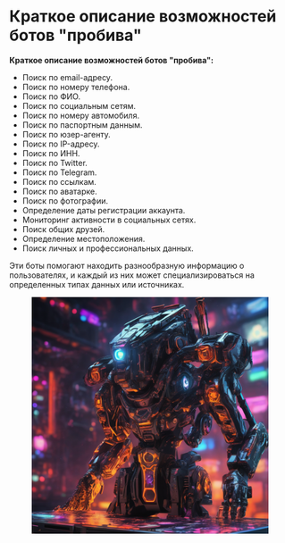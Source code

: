 # Краткое описание возможностей ботов "пробива"

**Краткое описание возможностей ботов "пробива":**

* Поиск по email-адресу.
* Поиск по номеру телефона.
* Поиск по ФИО.
* Поиск по социальным сетям.
* Поиск по номеру автомобиля.
* Поиск по паспортным данным.
* Поиск по юзер-агенту.
* Поиск по IP-адресу.
* Поиск по ИНН.
* Поиск по Twitter.
* Поиск по Telegram.
* Поиск по ссылкам.
* Поиск по аватарке.
* Поиск по фотографии.
* Определение даты регистрации аккаунта.
* Мониторинг активности в социальных сетях.
* Поиск общих друзей.
* Определение местоположения.
* Поиск личных и профессиональных данных.

Эти боты помогают находить разнообразную информацию о пользователях, и каждый из них может специализироваться на определенных типах данных или источниках.

<figure><img src=".gitbook/assets/modern-backgraund-msi-laptop-gaming-laptop--neon-ambiance-abstract-black-oil-gear-mecha-detai-996192205.png" alt=""><figcaption></figcaption></figure>
